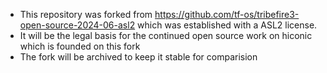 * This repository was forked from https://github.com/tf-os/tribefire3-open-source-2024-06-asl2 which was established with a ASL2 license.
* It will be the legal basis for the continued open source work on hiconic which is founded on this fork
* The fork will be archived to keep it stable for comparision

